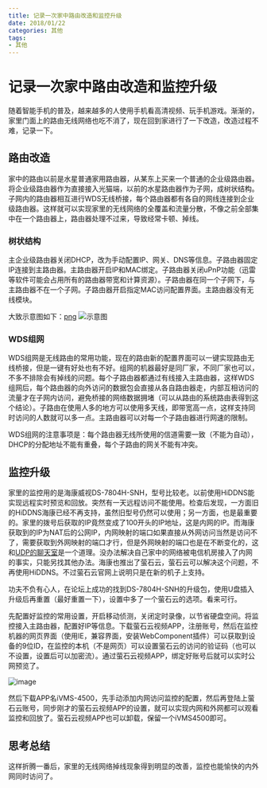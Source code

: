```yaml
---
title: 记录一次家中路由改造和监控升级
date: 2018/01/22
categories: 其他
tags:
- 其他
---
```


记录一次家中路由改造和监控升级
===============================
随着智能手机的普及，越来越多的人使用手机看高清视频、玩手机游戏。渐渐的，家里门面上的路由无线网络也吃不消了，现在回到家进行了一下改造，改造过程不难，记录一下。

## 路由改造

家中的路由以前是水星普通家用路由器，从某东上买来一个普通的企业级路由器。将企业级路由器作为直接接入光猫端，以前的水星路由器作为子网，成树状结构。子网内的路由器相互进行WDS无线桥接，每个路由器都有各自的网线连接到企业级路由器。这样就可以实现家里的无线网络的全覆盖和流量分散，不像之前全部集中在一个路由器上，路由器处理不过来，导致经常卡顿、掉线。

### 树状结构

主企业级路由器关闭DHCP，改为手动配置IP、网关、DNS等信息。子路由器固定IP连接到主路由器。主路由器开启IP和MAC绑定。子路由器关闭uPnP功能（迅雷等软件可能会占用所有的路由器带宽和计算资源）。子路由器在同一个子网下，与主路由器不在一个子网。子路由器开启指定MAC访问配置界面。主路由器没有无线模块。

大致示意图如下：[png](/uploads/0-common-images/26.png)
![示意图](/uploads/0-common-images/25.svg)


### WDS组网

WDS组网是无线路由的常用功能，现在的路由新的配置界面可以一键实现路由无线桥接，但是一键有好处也有不好。组网的机器最好是同厂家，不同厂家也可以，不多不排除会有掉线的问题。每个子路由器都通过有线接入主路由器，这样WDS组网后，每个路由器的向外访问的数据包会直接从各自路由器走，内部互相访问的流量才在子网内访问，避免桥接的网络数据拥堵（可以从路由的系统路由表得到这个结论）。子路由在使用人多的地方可以使用多天线，即带宽高一点，这样支持同时访问的人数就可以多一点。主路由器可以对每一个子路由器进行网速的限制。

WDS组网的注意事项是：每个路由器无线所使用的信道需要一致（不能为自动），DHCP的分配地址不能有重叠，每个子路由的网关不能有冲突。

## 监控升级

家里的监控用的是海康威视DS-7804H-SNH，型号比较老。以前使用HiDDNS能实现远程实时预览和回放。突然有一天远程访问不能使用。检查后发现，一方面旧的HiDDNS海康已经不再支持，虽然旧型号仍然可以使用；另一方面，也是最重要的。家里的拨号后获取的IP竟然变成了100开头的IP地址，这是内网的IP。而海康获取到的IP为NAT后的公网IP，内网映射的端口如果直接从外网访问当然是访问不了，需要获取到外网映射的端口才行，但是外网映射的端口也是在不断变化的，这和[UDP的聊天室](https://www.leechain.top/blog/2017/12/05-udp-chat-room.html)是一个道理。没办法解决自己家中的网络被电信机房接入了内网的事实，只能另找其他办法。海康也推出了萤石云，萤石云可以解决这个问题，不再使用HiDDNS。不过萤石云官网上说明只是在新的机子上支持。

功夫不负有心人，在论坛上成功的找到DS-7804H-SNH的升级包，使用U盘插入升级后再重置（最好重置一下），设置中多了一个萤石云的选项。看来可行。

先配置好监控的常用设置，开启移动侦测，关闭定时录像，以节省硬盘空间。将监控接入主路由器，配置好IP等信息。下载萤石云视频APP，注册账号，然后在监控机器的网页界面（使用IE，兼容界面，安装WebComponent插件）可以获取到设备的9位ID，在监控的本机（不是网页）可以设置萤石云的访问的验证码（也可以不设置，设置后可以加密流）。通过萤石云视频APP，绑定好账号后就可以实时公网预览了。

![image](/uploads/0-common-images/27.jpg)

然后下载APP名iVMS-4500，先手动添加内网访问监控的配置，然后再登陆上萤石云账号，同步刚才的萤石云视频APP的设置，就可以实现内网和外网都可以观看监控和回放了。萤石云视频APP也可以卸载，保留一个iVMS4500即可。

## 思考总结

这样折腾一番后，家里的无线网络掉线现象得到明显的改善，监控也能愉快的内外网同时访问了。
